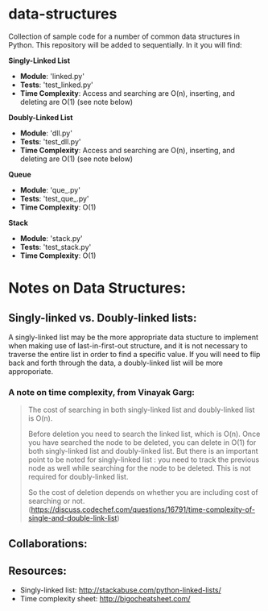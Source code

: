 # data-structures
Collection of sample code for a number of common data structures in Python.
This repository will be added to sequentially. In it you will find:

**Singly-Linked List**
- **Module**: 'linked.py'
- **Tests**: 'test_linked.py'
- **Time Complexity**: Access and searching are O(n), inserting, and deleting are O(1) (see note below)

**Doubly-Linked List**
- **Module**: 'dll.py'
- **Tests**: 'test_dll.py'
- **Time Complexity**: Access and searching are O(n), inserting, and deleting are O(1) (see note below)

**Queue**
- **Module**: 'que_.py'
- **Tests**: 'test_que\_.py'
- **Time Complexity**: O(1)

**Stack**
- **Module**: 'stack.py'
- **Tests**: 'test_stack.py'
- **Time Complexity**: O(1) 

# Notes on Data Structures:

## Singly-linked vs. Doubly-linked lists:
A singly-linked list may be the more appropriate data stucture to implement when making use of last-in-first-out structure, and it is not necessary to traverse the entire list in order to find a specific value. If you will need to flip back and forth through the data, a doubly-linked list will be more approporiate. 

### A note on time complexity, from Vinayak Garg:

>The cost of searching in both singly-linked list and doubly-linked list is O(n).
>
>Before deletion you need to search the linked list, which is O(n). Once you have searched the node to be deleted, you can delete in O(1) for both singly-linked list and doubly-linked list. But there is an important point to be noted for singly-linked list : you need to track the previous node as well while searching for the node to be deleted. This is not required for doubly-linked list.
>
>So the cost of deletion depends on whether you are including cost of searching or not.
>(https://discuss.codechef.com/questions/16791/time-complexity-of-single-and-double-link-list)

## Collaborations:



## Resources: 

- Singly-linked list: http://stackabuse.com/python-linked-lists/
- Time complexity sheet: http://bigocheatsheet.com/

